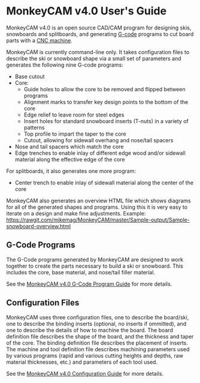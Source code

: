 # MonkeyCAM v4.0 User's Guide

MonkeyCAM v4.0 is an open source CAD/CAM program for designing skis, snowboards and splitboards, and generating
[G-code](http://en.wikipedia.org/wiki/G-code) programs to cut board
parts with a [CNC
machine](http://en.wikipedia.org/wiki/Numerical_control).

MonkeyCAM is currently command-line only. It takes configuration files
to describe the ski or snowboard shape via a small set of parameters
and generates the following nine G-code programs:

* Base cutout
* Core:
  * Guide holes to allow the core to be removed and flipped between programs
  * Alignment marks to transfer key design points to the bottom of the core
  * Edge relief to leave room for steel edges
  * Insert holes for standard snowboard inserts (T-nuts) in a variety of patterns
  * Top profile to impart the taper to the core
  * Cutout, allowing for sidewall overhang and nose/tail spacers
* Nose and tail spacers which match the core
* Edge trenches to enable inlay of different edge wood and/or sidewall
  material along the effective edge of the core

For splitboards, it also generates one more program:

* Center trench to enable inlay of sidewall material along the center of the core

MonkeyCAM also generates an overview HTML file which shows diagrams
for all of the generated shapes and programs. Using this it is very
easy to iterate on a design and make fine adjustments. Example:
https://rawgit.com/mikemag/MonkeyCAM/master/Sample-output/Sample-snowboard-overview.html

## G-Code Programs

The G-Code programs generated by MonkeyCAM are designed to work
together to create the parts necessary to build a ski or
snowboard. This includes the core, base material, and nose/tail filler
material.

See the [MonkeyCAM v4.0 G-Code Program Guide](G-Code_Program_Guide.md)
for more details.

## Configuration Files

MonkeyCAM uses three configuration files, one to describe the board/ski, one to
describe the binding inserts (optional, no inserts if ommitted), and one to
describe the details of how to machine the board. The board
definition file describes the shape of the board, and the thickness and
taper of the core. The binding definition file describes the placement of
inserts. The machine and tool definition file describes machining parameters
used by various programs (rapid and various cutting heights and depths, raw
material thicknesses, etc.) and parameters of each tool used.

See the [MonkeyCAM v4.0 Configuration Guide](Configuration_Guide.md)
for more details.
